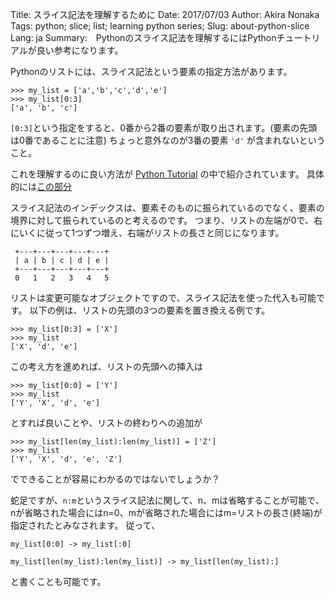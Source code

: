 Title: スライス記法を理解するために
Date: 2017/07/03
Author: Akira Nonaka
Tags: python; slice; list; learning python series;
Slug: about-python-slice
Lang: ja
Summary:　Pythonのスライス記法を理解するにはPythonチュートリアルが良い参考になります。
 
Pythonのリストには、スライス記法という要素の指定方法があります。

```
>>> my_list = ['a','b','c','d','e']
>>> my_list[0:3]
['a', 'b', 'c']
```

`[0:3]`という指定をすると、0番から2番の要素が取り出されます。(要素の先頭は0番であることに注意)
ちょっと意外なのが3番の要素 `'d'` が含まれないということ。

これを理解するのに良い方法が [Python Tutorial](https://docs.python.jp/3/tutorial/index.html) の中で紹介されています。
具体的には[この部分](https://docs.python.jp/3/tutorial/introduction.html#strings)

スライス記法のインデックスは、要素そのものに振られているのでなく、要素の境界に対して振られているのと考えるのです。
つまり、リストの左端が0で、右にいくに従って1つずつ増え、右端がリストの長さと同じになります。
```
 +---+---+---+---+---+
 | a | b | c | d | e |
 +---+---+---+---+---+
 0   1   2   3   4   5
```
リストは変更可能なオブジェクトですので、スライス記法を使った代入も可能です。
以下の例は、リストの先頭の3つの要素を置き換える例です。
```
>>> my_list[0:3] = ['X']
>>> my_list
['X', 'd', 'e']
```
この考え方を進めれば、リストの先頭への挿入は
```
>>> my_list[0:0] = ['Y']
>>> my_list
['Y', 'X', 'd', 'e']
```
とすれば良いことや、リストの終わりへの追加が
```
>>> my_list[len(my_list):len(my_list)] = ['Z']
>>> my_list
['Y', 'X', 'd', 'e', 'Z']
```
でできることが容易にわかるのではないでしょうか？

蛇足ですが、`n:m`というスライス記法に関して、n、mは省略することが可能で、nが省略された場合にはn=0、mが省略された場合にはm=リストの長さ(終端)が指定されたとみなされます。
従って、
```
my_list[0:0] -> my_list[:0]

my_list[len(my_list):len(my_list)] -> my_list[len(my_list):]
```
と書くことも可能です。
